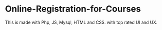 # Online-Registration-for-Courses
This is made with Php, JS, Mysql, HTML and CSS. with top rated UI and UX.
